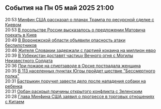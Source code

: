 <h2>События на Пн 05 май 2025 21:00</h2><!--2025-05-05 20:53:30-->
<div class="rssn">
  <div><span class="smaller gray hspace">20:53</span> <a class="nodecor" href="https://ria.ru/20250505/tramp-2015158678.html">Минфин США рассказал о планах Трампа по ресурсной сделке с Киевом</a></div>
</div>
<div class="rssn">
  <div><span class="smaller gray hspace">20:53</span> <a class="nodecor" href="https://ria.ru/20250505/ukraina-2015158421.html">В посольстве России высказалось о предложении Матовича поехать в Киев </a></div>
</div>
<div class="rssn">
  <div><span class="smaller gray hspace">20:49</span> <a class="nodecor" href="https://ria.ru/20250505/opasnost-2015158265.html">В Воронежской области объявили опасность атаки беспилотников</a></div>
</div>
<div class="rssn">
  <div><span class="smaller gray hspace">20:46</span> <a class="nodecor" href="https://ria.ru/20250505/slovakiya-2015158150.html">Жителя Словакии задержали с партией кокаина на миллион евро</a></div>
</div>
<div class="rssn">
  <div><span class="smaller gray hspace">20:39</span> <a class="nodecor" href="https://ria.ru/20250505/tashkent-2015157375.html">В Узбекистан доставят частицу Вечного огня с Могилы Неизвестного Солдата</a></div>
</div>
<div class="rssn">
  <div><span class="smaller gray hspace">20:36</span> <a class="nodecor" href="https://ria.ru/20250505/pozhar-2015156956.html">При пожаре на спиртзаводе в Орске пострадала женщина</a></div>
</div>
<div class="rssn">
  <div><span class="smaller gray hspace">20:35</span> <a class="nodecor" href="https://ria.ru/20250505/jugra-2015156657.html">В 113 населенных пунктах Югры пройдет шествие "Бессмертного полка"</a></div>
</div>
<div class="rssn">
  <div><span class="smaller gray hspace">20:31</span> <a class="nodecor" href="https://ria.ru/20250505/sk-2015156490.html">Бастрыкин поручил завести дело после нападения собаки на ребенка</a></div>
</div>
<div class="rssn">
  <div><span class="smaller gray hspace">20:31</span> <a class="nodecor" href="https://ria.ru/20250505/zelenskiy-2015156341.html">Орбан раскрыл причины открытого конфликта с Зеленским</a></div>
</div>
<div class="rssn">
  <div><span class="smaller gray hspace">20:28</span> <a class="nodecor" href="https://ria.ru/20250505/ssha-2015156184.html">Глава Минфина США заявил о прогрессе в торговых отношениях с Китаем</a></div>
</div>